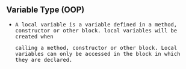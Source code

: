 ## Variable Type (OOP)

- <samp>A local variable is a variable defined in a method, constructor or other block. local variables will be created when</samp> 

  <samp>calling a method, constructor or other block. Local variables can only be accessed in the block in which they are declared.</samp>
